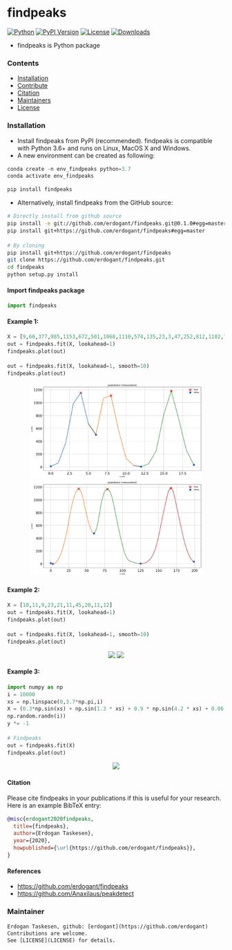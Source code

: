 # findpeaks

[![Python](https://img.shields.io/pypi/pyversions/findpeaks)](https://img.shields.io/pypi/pyversions/findpeaks)
[![PyPI Version](https://img.shields.io/pypi/v/findpeaks)](https://pypi.org/project/findpeaks/)
[![License](https://img.shields.io/badge/license-MIT-green.svg)](https://github.com/erdogant/findpeaks/blob/master/LICENSE)
[![Downloads](https://pepy.tech/badge/findpeaks)](https://pepy.tech/project/findpeaks)

* findpeaks is Python package

### Contents
- [Installation](#-installation)
- [Contribute](#-contribute)
- [Citation](#-citation)
- [Maintainers](#-maintainers)
- [License](#-copyright)

### Installation
* Install findpeaks from PyPI (recommended). findpeaks is compatible with Python 3.6+ and runs on Linux, MacOS X and Windows. 
* A new environment can be created as following:

```python
conda create -n env_findpeaks python=3.7
conda activate env_findpeaks
```

```bash
pip install findpeaks
```

* Alternatively, install findpeaks from the GitHub source:
```bash
# Directly install from github source
pip install -e git://github.com/erdogant/findpeaks.git@0.1.0#egg=master
pip install git+https://github.com/erdogant/findpeaks#egg=master

# By cloning
pip install git+https://github.com/erdogant/findpeaks
git clone https://github.com/erdogant/findpeaks.git
cd findpeaks
python setup.py install
```  

#### Import findpeaks package
```python
import findpeaks
```

#### Example 1:
```python
X = [9,60,377,985,1153,672,501,1068,1110,574,135,23,3,47,252,812,1182,741,263,33]
out = findpeaks.fit(X, lookahead=1)
findpeaks.plot(out)

out = findpeaks.fit(X, lookahead=1, smooth=10)
findpeaks.plot(out)
```
<p align="center">
  <img src="https://github.com/erdogant/findpeaks/blob/master/docs/figs/fig1_raw.png" width="400" />
  <img src="https://github.com/erdogant/findpeaks/blob/master/docs/figs/fig1_interpol.png" width="400" />  
</p>

#### Example 2:
```python
X = [10,11,9,23,21,11,45,20,11,12]
out = findpeaks.fit(X, lookahead=1)
findpeaks.plot(out)

out = findpeaks.fit(X, lookahead=1, smooth=10)
findpeaks.plot(out)
```
<p align="center">
  <img src="https://github.com/erdogant/findpeaks/blob/master/docs/figs/fig2_raw.png" width="400" />
  <img src="https://github.com/erdogant/findpeaks/blob/master/docs/figs/fig2_interpol.png" width="400" />  
</p>


#### Example 3:
```python
import numpy as np
i = 10000
xs = np.linspace(0,3.7*np.pi,i)
X = (0.3*np.sin(xs) + np.sin(1.3 * xs) + 0.9 * np.sin(4.2 * xs) + 0.06 * 
np.random.randn(i))
y *= -1

# Findpeaks
out = findpeaks.fit(X)
findpeaks.plot(out)

```
<p align="center">
  <img src="https://github.com/erdogant/findpeaks/blob/master/docs/figs/fig3.png" width="600" />
</p>


#### Citation
Please cite findpeaks in your publications if this is useful for your research. Here is an example BibTeX entry:
```BibTeX
@misc{erdogant2020findpeaks,
  title={findpeaks},
  author={Erdogan Taskesen},
  year={2020},
  howpublished={\url{https://github.com/erdogant/findpeaks}},
}
```

#### References
* https://github.com/erdogant/findpeaks
* https://github.com/Anaxilaus/peakdetect

### Maintainer
	Erdogan Taskesen, github: [erdogant](https://github.com/erdogant)
	Contributions are welcome.
	See [LICENSE](LICENSE) for details.
